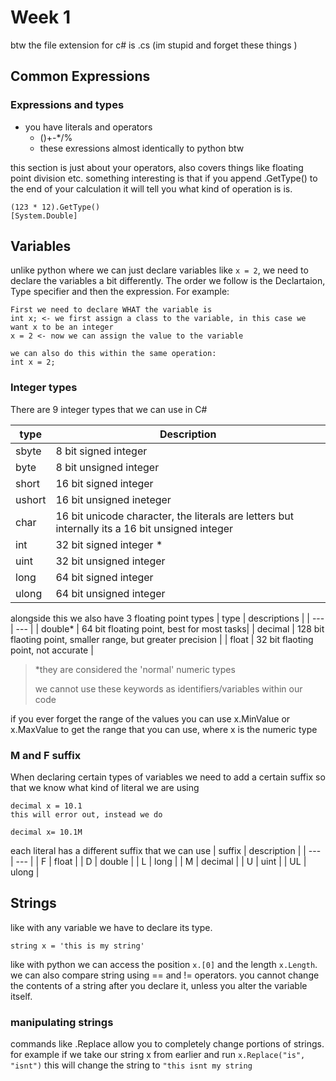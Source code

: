 # Week 1
btw the file extension for c# is .cs (im stupid and forget these things
)
## Common Expressions
### Expressions and types
- you have literals and operators
  - ()+-*/%
  - these exressions almost identically to python btw

this section is just about your operators, also covers things like floating point division etc. something interesting is that if you append .GetType() to the end of your calculation it will tell you what kind of operation is is.
```
(123 * 12).GetType()
[System.Double]
```
## Variables
unlike python where we can just declare variables like ```x = 2```, we need to declare the variables a bit differently. The order we follow is the Declartaion, Type specifier and then the expression. For example:
```
First we need to declare WHAT the variable is
int x; <- we first assign a class to the variable, in this case we want x to be an integer
x = 2 <- now we can assign the value to the variable

we can also do this within the same operation:
int x = 2;
```
### Integer types
There are 9 integer types that we can use in C#

| type | Description |
| --- | --- |
| sbyte | 8 bit signed integer |
| byte | 8 bit unsigned integer |
| short | 16 bit signed integer |
| ushort | 16 bit unsigned ineteger |
| char | 16 bit unicode character, the literals are letters but internally its a 16 bit unsigned integer |
| int | 32 bit signed integer * |
| uint | 32 bit unsigned integer |
| long | 64 bit signed integer |
| ulong | 64 bit unsigned integer |

alongside this we also have 3 floating point types
| type | descriptions |
| --- | --- |
| double* | 64 bit floating point, best for most tasks|
| decimal | 128 bit flaoting point, smaller range, but greater precision |
| float | 32 bit flaoting point, not accurate |

> *they are considered the 'normal' numeric types
>
> we cannot use these keywords as identifiers/variables within our code

if you ever forget the range of the values you can use x.MinValue or x.MaxValue to get the range that you can use, where x is the numeric type

### M and F suffix
When declaring certain types of variables we need to add a certain suffix so that we know what kind of literal we are using
```
decimal x = 10.1
this will error out, instead we do

decimal x= 10.1M
```
each literal has a different suffix that we can use
| suffix | description |
| --- | --- |
| F | float |
| D | double |
| L | long |
| M | decimal |
| U | uint |
| UL | ulong |

## Strings
like with any variable we have to declare its type.
```
string x = 'this is my string'
```
like with python we can access the position ```x.[0]``` and the length ```x.Length```. we can also compare string using == and != operators. you cannot change the contents of a string after you declare it, unless you alter the variable itself.

### manipulating strings
commands like .Replace allow you to completely change portions of strings. for example if we take our string x from earlier and run ```x.Replace("is", "isnt")``` this will change the string to ```"this isnt my string```